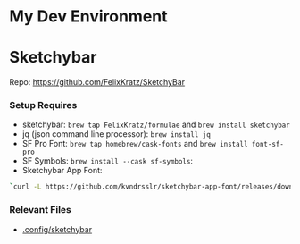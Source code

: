 # My Dev Environment

# Sketchybar

Repo: https://github.com/FelixKratz/SketchyBar

### Setup Requires

- sketchybar: `brew tap FelixKratz/formulae` and `brew install sketchybar`
- jq (json command line processor): `brew install jq`
- SF Pro Font: `brew tap homebrew/cask-fonts` and `brew install font-sf-pro`
- SF Symbols: `brew install --cask sf-symbols`:
- Sketchybar App Font:

```bash
`curl -L https://github.com/kvndrsslr/sketchybar-app-font/releases/download/v1.0.16/sketchybar-app-font.ttf -o $HOME/Library/Fonts/sketchybar-app-font.ttf`
```

### Relevant Files

- [.config/sketchybar](.config/sketchybar/)


